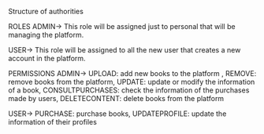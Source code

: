 Structure of authorities 

ROLES
ADMIN-> This role will be assigned just to personal that will be managing the platform.

USER-> This role will be assigned to all the new user that creates a new account in the platform. 

PERMISSIONS 
ADMIN-> 
UPLOAD: add new books to the platform , 
REMOVE: remove books from the platform, 
UPDATE: update or modify the information of a book,
CONSULTPURCHASES: check the information of the purchases made by users, 
DELETECONTENT: delete books from the platform

USER-> 
PURCHASE: purchase books, 
UPDATEPROFILE: update the information of their profiles  